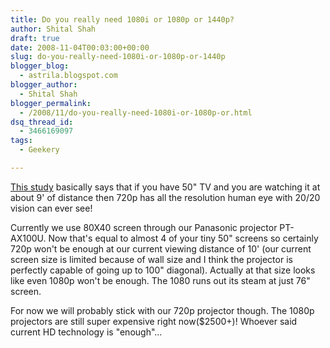 ```yaml
---
title: Do you really need 1080i or 1080p or 1440p?
author: Shital Shah
draft: true
date: 2008-11-04T00:03:00+00:00
slug: do-you-really-need-1080i-or-1080p-or-1440p
blogger_blog:
  - astrila.blogspot.com
blogger_author:
  - Shital Shah
blogger_permalink:
  - /2008/11/do-you-really-need-1080i-or-1080p-or.html
dsq_thread_id:
  - 3466169097
tags:
  - Geekery

---
```

[This study][1] basically says that if you have 50" TV and you are watching it at about 9' of distance then 720p has all the resolution human eye with 20/20 vision can ever see!

Currently we use 80X40 screen through our Panasonic projector PT-AX100U. Now that's equal to almost 4 of your tiny 50" screens so certainly 720p won't be enough at our current viewing distance of 10' (our current screen size is limited because of wall size and I think the projector is perfectly capable of going up to 100" diagonal). Actually at that size looks like even 1080p won't be enough. The 1080 runs out its steam at just 76" screen.

For now we will probably stick with our 720p projector though. The 1080p projectors are still super expensive right now($2500+)! Whoever said current HD technology is "enough"...

 [1]: http://www.burnyourbonus.info/hdtv-faq/faq3.html